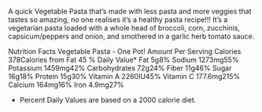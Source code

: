 A quick Vegetable Pasta that’s made with less pasta and more veggies that tastes so amazing, no one realises it’s a healthy pasta recipe!!! It’s a vegetarian pasta loaded with a whole head of broccoli, corn, zucchinis, capsicum/peppers and onion, and smothered in a garlic herb tomato sauce.

Nutrition Facts
Vegetable Pasta - One Pot!
Amount Per Serving
Calories 378Calories from Fat 45
% Daily Value*
Fat 5g8%
Sodium 1273mg55%
Potassium 1459mg42%
Carbohydrates 72g24%
Fiber 11g46%
Sugar 16g18%
Protein 15g30%
Vitamin A 2260IU45%
Vitamin C 177.6mg215%
Calcium 164mg16%
Iron 4.9mg27%
* Percent Daily Values are based on a 2000 calorie diet.